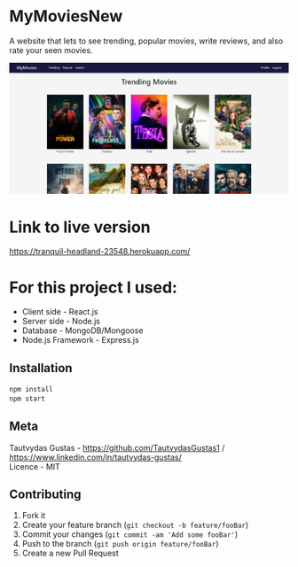 # MyMoviesNew
A website that lets to see trending, popular movies, write reviews, and also rate your seen movies.

![](header.png)

# Link to live version 
https://tranquil-headland-23548.herokuapp.com/

# For this project I used:

* Client side - React.js
* Server side - Node.js
* Database - MongoDB/Mongoose
* Node.js Framework - Express.js


## Installation

```sh
npm install
npm start
```

## Meta

Tautvydas Gustas - https://github.com/TautvydasGustas1 / https://www.linkedin.com/in/tautvydas-gustas/  
Licence - MIT

## Contributing

1. Fork it
2. Create your feature branch (`git checkout -b feature/fooBar`)
3. Commit your changes (`git commit -am 'Add some fooBar'`)
4. Push to the branch (`git push origin feature/fooBar`)
5. Create a new Pull Request

